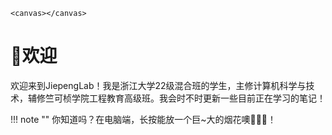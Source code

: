 <html>
<head>
    <meta charset="UTF-8">
    <meta name="viewport" content="width=device-width, initial-scale=1.0">
    <title>JJP</title>
    <style>
        canvas {
            position: fixed;
            width: 100%;
            height: 100%;
            right: 0%;
            bottom: 0%;
            z-index: -1;
        }
    </style>
</head>

<html>

    <canvas></canvas>

</html>
<script src="./assets/javascripts/canvas.js"></script>
</html>

# 👋欢迎

欢迎来到JiepengLab！我是浙江大学22级混合班的学生，主修计算机科学与技术，辅修竺可桢学院工程教育高级班。我会时不时更新一些目前正在学习的笔记！

!!! note ""
    你知道吗？在电脑端，长按能放一个巨~大的烟花噢🎇🎇🎇！

 <div class="experience" ></div>

<!DOCTYPE html>
<html lang="en">

<head>
    <style>
        .img{
            width: 50px;
            height: 50px;
            position: absolute;
            background-image: url('./images/chase.gif');
            background-size: cover;
        }
    </style>
</head>

<body>
    <div class="img"></div>
</body>
    <script src="./assets/javascripts/chase.js">
    </script>
</html>
